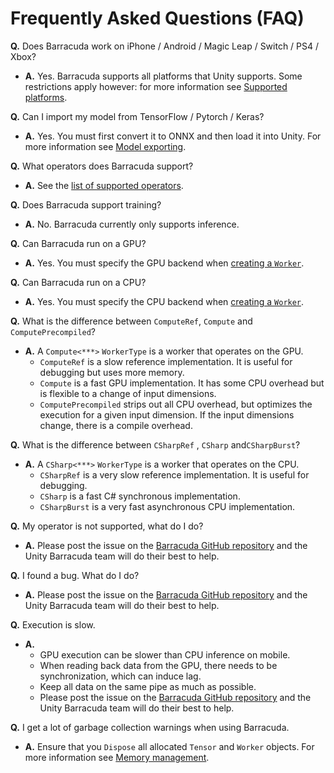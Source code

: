 # Frequently Asked Questions (FAQ)

**Q.** Does Barracuda work on iPhone / Android / Magic Leap / Switch / PS4 / Xbox?

* **A.** Yes. Barracuda supports all platforms that Unity supports. Some restrictions apply however: for more information see [Supported platforms](SupportedPlatforms.md).

**Q.** Can I import my model from TensorFlow / Pytorch / Keras?

* **A.** Yes. You must first convert it to ONNX and then load it into Unity.
For more information see [Model exporting](Exporting.md).

**Q.** What operators does Barracuda support?

* **A.** See the [list of supported operators](SupportedOperators.md).

**Q.** Does Barracuda support training?

* **A.** No. Barracuda currently only supports inference.

**Q.** Can Barracuda run on a GPU?

* **A.** Yes. You must specify the GPU backend when [creating a `Worker`](Worker.md).

**Q.** Can Barracuda run on a CPU?

* **A.** Yes. You must specify the CPU backend when [creating a `Worker`](Worker.md).

**Q.** What is the difference between `ComputeRef`,  `Compute` and `ComputePrecompiled`?

* **A.** A `Compute<***>` `WorkerType` is a worker that operates on the GPU.  
  * `ComputeRef` is a slow reference implementation. It is useful for debugging but uses more memory.  
  * `Compute` is a fast GPU implementation. It has some CPU overhead but is flexible to a change of input dimensions.  
  * `ComputePrecompiled` strips out all CPU overhead, but optimizes the execution for a given input dimension. If the input dimensions change, there is a compile overhead. 

**Q.** What is the difference between `CSharpRef` , `CSharp` and`CSharpBurst`?

* **A.** A `CSharp<***>` `WorkerType` is a worker that operates on the CPU. 
  *  `CSharpRef` is a very slow reference implementation. It is useful for debugging.
  * `CSharp` is a fast C# synchronous implementation.
  * `CSharpBurst` is a very fast asynchronous CPU implementation.

**Q.** My operator is not supported, what do I do?

* **A.** Please post the issue on the [Barracuda GitHub repository](https://github.com/Unity-Technologies/barracuda-release/issues) and the Unity Barracuda team will do their best to help.

**Q.** I found a bug. What do I do?

* **A.** Please post the issue on the [Barracuda GitHub repository](https://github.com/Unity-Technologies/barracuda-release/issues) and the Unity Barracuda team will do their best to help.

**Q.** Execution is slow.

* **A.** 
  * GPU execution can be slower than CPU inference on mobile.
  * When reading back data from the GPU, there needs to be synchronization, which can induce lag. 
  * Keep all data on the same pipe as much as possible.
  * Please post the issue on the [Barracuda GitHub repository](https://github.com/Unity-Technologies/barracuda-release/issues) and the Unity Barracuda team will do their best to help.

**Q.** I get a lot of garbage collection warnings when using Barracuda.

* **A.** Ensure that you `Dispose` all allocated `Tensor` and `Worker` objects. For more information see [Memory management](MemoryManagement.md).
